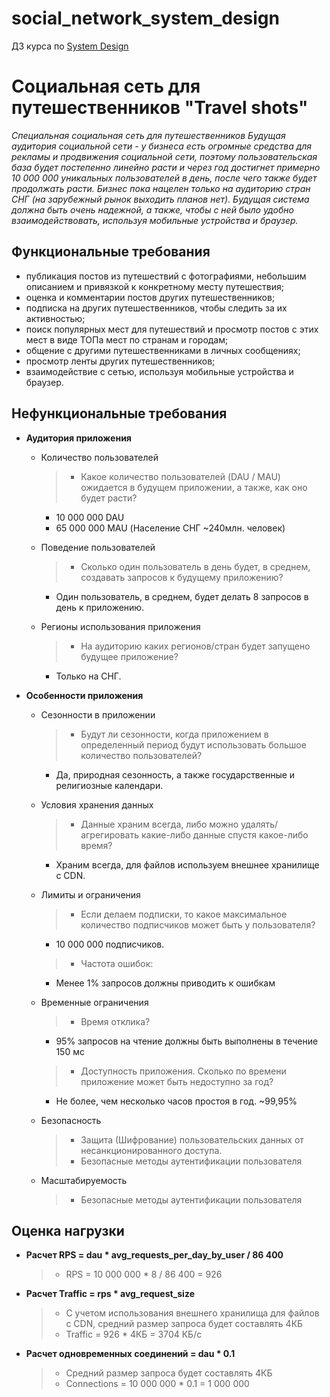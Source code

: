 # social_network_system_design
ДЗ курса по [System Design](https://balun.courses/courses/system_design)
# Социальная сеть для путешественников "Travel shots"
_Специальная социальная сеть для путешественников
Будущая аудитория социальной сети - у бизнеса есть огромные средства для рекламы и продвижения социальной
сети, поэтому пользовательская база будет постепенно линейно расти и через год достигнет примерно 10 000 000 уникальных
пользователей в день, после чего также будет продолжать расти. Бизнес пока нацелен  только на аудиторию стран СНГ
(на зарубежный рынок выходить планов нет). Будущая система должна быть очень надежной, а также, чтобы с ней было удобно
взаимодействовать, используя мобильные устройства и браузер._

## Функциональные требования

- публикация постов из путешествий с фотографиями, небольшим описанием и привязкой к конкретному месту путешествия;
- оценка и комментарии постов других путешественников;
- подписка на других путешественников, чтобы следить за их активностью;
- поиск популярных мест для путешествий и просмотр постов с этих мест в виде ТОПа мест по странам и городам;
- общение с другими путешественниками в личных сообщениях;
- просмотр ленты других путешественников;
- взаимодействие с сетью, используя мобильные устройства и браузер.

## Нефункциональные требования

- **Аудитория приложения**
    - Количество пользователей
      > - Какое количество пользователей (DAU / MAU) ожидается в будущем приложении, а также, как оно будет расти?
        - 10 000 000 DAU
        - 65 000 000 MAU (Население СНГ ~240млн. человек)
      
    - Поведение пользователей

      > - Сколько один пользователь в день будет, в среднем, создавать запросов к будущему приложению?
        - Один пользователь, в среднем, будет делать 8 запросов в день к приложению.
      >
    - Регионы использования приложения

      > - На аудиторию каких регионов/стран будет запущено будущее приложение?
        - Только на СНГ.
      >
- **Особенности приложения**
    - Сезонности в приложении

      > - Будут ли сезонности, когда приложением в определенный период будут использовать большое количество пользователей?
        - Да, природная сезонность, а также государственные и религиозные календари.
      >
    - Условия хранения данных

      > - Данные храним всегда, либо можно удалять/агрегировать какие-либо данные спустя какое-либо время?
        - Храним всегда, для файлов используем внешнее хранилище с CDN.
      >
    - Лимиты и ограничения

      > - Если делаем подписки, то какое максимальное количество подписчиков может быть у пользователя?
        - 10 000 000 подписчиков.
      > - Частота ошибок: 
        - Менее 1% запросов должны приводить к ошибкам

    - Временные ограничения

      > - Время отклика? 
       - 95% запросов на чтение должны быть выполнены в течение 150 мс

      > - Доступность приложения. Сколько по времени приложение может быть недоступно за год?
        - Не более, чем несколько часов простоя в год. ~99,95%
  
    - Безопасность
      > - Защита (Шифрование) пользовательских данных от несанкционированного доступа.
      > - Безопасные методы аутентификации пользователя
    
    - Масштабируемость
      > - Безопасные методы аутентификации пользователя  

## Оценка нагрузки
- **Расчет RPS = dau * avg_requests_per_day_by_user / 86 400**

  > - RPS = 10 000 000 * 8 / 86 400 = 926
- **Расчет Traffic = rps * avg_request_size**
  > - С учетом использования внешнего хранилища для файлов с CDN, средний размер запроса будет составлять 4КБ
  > - Traffic = 926 * 4КБ = 3704 КБ/с

- **Расчет одновременных соединений = dau * 0.1**
  > - Средний размер запроса будет составлять 4КБ
  > - Connections = 10 000 000 * 0.1 = 1 000 000
